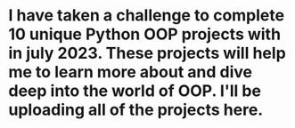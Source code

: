 # I have taken a challenge to complete 10 unique Python OOP projects with in july 2023. These projects will help me to learn more about and dive deep into the world of OOP. I'll be uploading all of the projects here.
